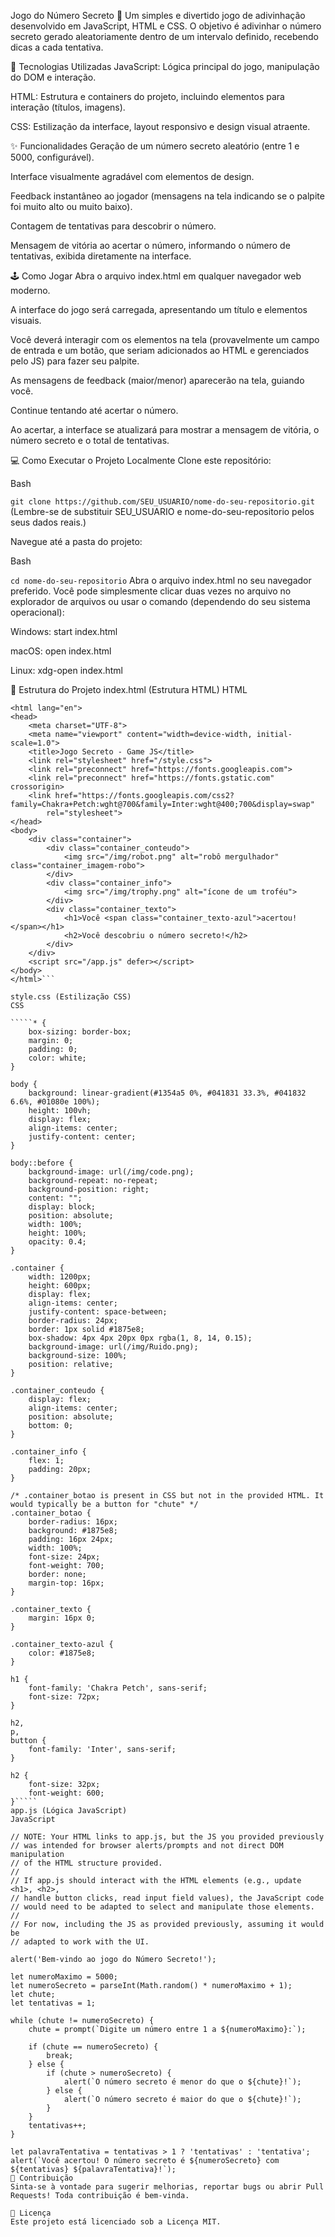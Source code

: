 Jogo do Número Secreto 🔢
Um simples e divertido jogo de adivinhação desenvolvido em JavaScript, HTML e CSS. O objetivo é adivinhar o número secreto gerado aleatoriamente dentro de um intervalo definido, recebendo dicas a cada tentativa.

🚀 Tecnologias Utilizadas
JavaScript: Lógica principal do jogo, manipulação do DOM e interação.

HTML: Estrutura e containers do projeto, incluindo elementos para interação (títulos, imagens).

CSS: Estilização da interface, layout responsivo e design visual atraente.

✨ Funcionalidades
Geração de um número secreto aleatório (entre 1 e 5000, configurável).

Interface visualmente agradável com elementos de design.

Feedback instantâneo ao jogador (mensagens na tela indicando se o palpite foi muito alto ou muito baixo).

Contagem de tentativas para descobrir o número.

Mensagem de vitória ao acertar o número, informando o número de tentativas, exibida diretamente na interface.

🕹️ Como Jogar
Abra o arquivo index.html em qualquer navegador web moderno.

A interface do jogo será carregada, apresentando um título e elementos visuais.

Você deverá interagir com os elementos na tela (provavelmente um campo de entrada e um botão, que seriam adicionados ao HTML e gerenciados pelo JS) para fazer seu palpite.

As mensagens de feedback (maior/menor) aparecerão na tela, guiando você.

Continue tentando até acertar o número.

Ao acertar, a interface se atualizará para mostrar a mensagem de vitória, o número secreto e o total de tentativas.

💻 Como Executar o Projeto Localmente
Clone este repositório:

Bash

`````git clone https://github.com/SEU_USUARIO/nome-do-seu-repositorio.git`````
(Lembre-se de substituir SEU_USUARIO e nome-do-seu-repositorio pelos seus dados reais.)

Navegue até a pasta do projeto:

Bash

`````cd nome-do-seu-repositorio`````
Abra o arquivo index.html no seu navegador preferido.
Você pode simplesmente clicar duas vezes no arquivo no explorador de arquivos ou usar o comando (dependendo do seu sistema operacional):

Windows: start index.html

macOS: open index.html

Linux: xdg-open index.html

📄 Estrutura do Projeto
index.html (Estrutura HTML)
HTML

```<!DOCTYPE html>
<html lang="en">
<head>
    <meta charset="UTF-8">
    <meta name="viewport" content="width=device-width, initial-scale=1.0">
    <title>Jogo Secreto - Game JS</title>
    <link rel="stylesheet" href="/style.css">
    <link rel="preconnect" href="https://fonts.googleapis.com">
    <link rel="preconnect" href="https://fonts.gstatic.com" crossorigin>
    <link href="https://fonts.googleapis.com/css2?family=Chakra+Petch:wght@700&family=Inter:wght@400;700&display=swap"
        rel="stylesheet">
</head>
<body>
    <div class="container">
        <div class="container_conteudo">
            <img src="/img/robot.png" alt="robô mergulhador" class="container_imagem-robo">
        </div>         
        <div class="container_info">
            <img src="/img/trophy.png" alt="ícone de um troféu">
        </div>
        <div class="container_texto">
            <h1>Você <span class="container_texto-azul">acertou!</span></h1>
            <h2>Você descobriu o número secreto!</h2>
        </div>
    </div>
    <script src="/app.js" defer></script>
</body>
</html>```

style.css (Estilização CSS)
CSS

`````* {
    box-sizing: border-box;
    margin: 0;
    padding: 0;
    color: white;
}

body {
    background: linear-gradient(#1354a5 0%, #041831 33.3%, #041832 6.6%, #01080e 100%);
    height: 100vh;
    display: flex;
    align-items: center;
    justify-content: center;
}

body::before {
    background-image: url(/img/code.png);
    background-repeat: no-repeat;
    background-position: right;
    content: "";
    display: block;
    position: absolute;
    width: 100%;
    height: 100%;
    opacity: 0.4;
}

.container {
    width: 1200px;
    height: 600px;
    display: flex;
    align-items: center;
    justify-content: space-between;
    border-radius: 24px;
    border: 1px solid #1875e8;
    box-shadow: 4px 4px 20px 0px rgba(1, 8, 14, 0.15);
    background-image: url(/img/Ruido.png);
    background-size: 100%;
    position: relative;
}

.container_conteudo {
    display: flex;
    align-items: center;
    position: absolute;
    bottom: 0;
}

.container_info {
    flex: 1;
    padding: 20px;
}

/* .container_botao is present in CSS but not in the provided HTML. It would typically be a button for "chute" */
.container_botao {
    border-radius: 16px;
    background: #1875e8;
    padding: 16px 24px;
    width: 100%;
    font-size: 24px;
    font-weight: 700;
    border: none;
    margin-top: 16px;
}

.container_texto {
    margin: 16px 0;
}

.container_texto-azul {
    color: #1875e8;
}

h1 {
    font-family: 'Chakra Petch', sans-serif;
    font-size: 72px;
}

h2,
p,
button {
    font-family: 'Inter', sans-serif;
}

h2 {
    font-size: 32px;
    font-weight: 600;
}`````
app.js (Lógica JavaScript)
JavaScript

// NOTE: Your HTML links to app.js, but the JS you provided previously
// was intended for browser alerts/prompts and not direct DOM manipulation
// of the HTML structure provided.
//
// If app.js should interact with the HTML elements (e.g., update <h1>, <h2>,
// handle button clicks, read input field values), the JavaScript code
// would need to be adapted to select and manipulate those elements.
//
// For now, including the JS as provided previously, assuming it would be
// adapted to work with the UI.

alert('Bem-vindo ao jogo do Número Secreto!');

let numeroMaximo = 5000;
let numeroSecreto = parseInt(Math.random() * numeroMaximo + 1);
let chute;
let tentativas = 1;

while (chute != numeroSecreto) {
    chute = prompt(`Digite um número entre 1 a ${numeroMaximo}:`);

    if (chute == numeroSecreto) {
        break;
    } else {
        if (chute > numeroSecreto) {
            alert(`O número secreto é menor do que o ${chute}!`);
        } else {
            alert(`O número secreto é maior do que o ${chute}!`);
        }
    }
    tentativas++;
}

let palavraTentativa = tentativas > 1 ? 'tentativas' : 'tentativa';
alert(`Você acertou! O número secreto é ${numeroSecreto} com ${tentativas} ${palavraTentativa}!`);
🤝 Contribuição
Sinta-se à vontade para sugerir melhorias, reportar bugs ou abrir Pull Requests! Toda contribuição é bem-vinda.

📝 Licença
Este projeto está licenciado sob a Licença MIT.